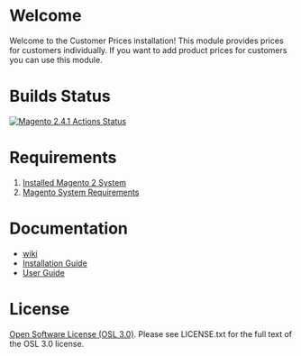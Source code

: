# Welcome
Welcome to the Customer Prices installation! This module provides prices for customers individually. If you want to add product prices for customers you can use this module.

# Builds Status
[![Magento 2.4.1 Actions Status](https://github.com/jeysmook/magento2-customer-prices/workflows/magento241/badge.svg)](https://github.com/jeysmook/magento2-customer-prices/actions)

# Requirements
1. [Installed Magento 2 System](https://devdocs.magento.com/guides/v2.4/install-gde/bk-install-guide.html)
2. [Magento System Requirements](https://devdocs.magento.com/guides/v2.4/install-gde/system-requirements.html)

# Documentation
* [wiki](https://github.com/jeysmook/magento2-customer-prices/wiki)
* [Installation Guide](https://github.com/jeysmook/magento2-customer-prices/wiki/Installation-Guide)
* [User Guide](https://github.com/jeysmook/magento2-customer-prices/wiki/User-Guide)

# License
[Open Software License (OSL 3.0)](https://opensource.org/licenses/osl-3.0.php). Please see LICENSE.txt for the full text of the OSL 3.0 license.
